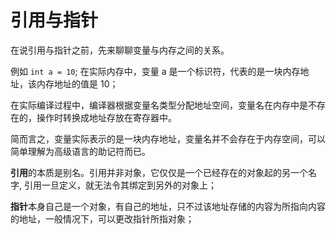 # 引用与指针

在说引用与指针之前，先来聊聊变量与内存之间的关系。

例如 `int a = 10`;  在实际内存中，变量 a 是一个标识符，代表的是一块内存地址，该内存地址的值是 10；

在实际编译过程中，编译器根据变量名类型分配地址空间，变量名在内存中是不存在的，操作时转换成地址存放在寄存器中。

简而言之，变量实际表示的是一块内存地址，变量名并不会存在于内存空间，可以简单理解为高级语言的助记符而已。

**引用**的本质是别名。引用并非对象，它仅仅是一个已经存在的对象起的另一个名字, 引用一旦定义，就无法令其绑定到另外的对象上；

**指针**本身自己是一个对象，有自己的地址，只不过该地址存储的内容为所指向内容的地址，一般情况下，可以更改指针所指对象；